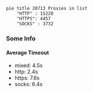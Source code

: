
```mermaid
pie title 20713 Proxies in list
    "HTTP" : 15220
    "HTTPS": 4457
    "SOCKS" : 3732
```

### Some Info
#### Average Timeout

- mixed: 4.5s
- http: 2.4s
- https: 7.6s
- socks: 6.4s
